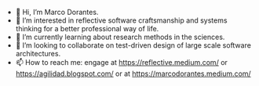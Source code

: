 - 👋 Hi, I’m Marco Dorantes.
- 👀 I’m interested in reflective software craftsmanship and systems thinking for a better professional way of life.
- 🌱 I’m currently learning about research methods in the sciences.
- 💞️ I’m looking to collaborate on test-driven design of large scale software architectures.
- 📫 How to reach me: engage at https://reflective.medium.com/ or https://agilidad.blogspot.com/ or at https://marcodorantes.medium.com/

<!---
mdorantesm/mdorantesm is a ✨ special ✨ repository because its `README.md` (this file) appears on your GitHub profile.
You can click the Preview link to take a look at your changes.
--->

